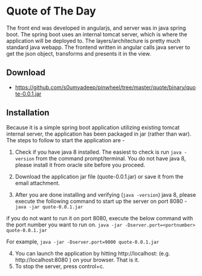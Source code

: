 # Quote of The Day

The front end was developed in angularjs, and server was in java spring boot. The spring boot uses an internal tomcat server, which is where the application will be deployed to. The layers/architecture is pretty much standard java webapp. The frontend written in angular calls java server to get the json object, transforms and presents it in the view. 

## Download
* https://github.com/s0umyadeep/pinwheel/tree/master/quote/binary/quote-0.0.1.jar


## Installation

Because it is a simple spring boot application utilizing existing tomcat internal server, the application has been packaged in jar (rather than war). The steps to follow to start the application are -

1. Check if you have java 8 installed. The easiest to check is run ```java -version``` from the command prompt/terminal. You do not have java 8, please install it from oracle site before you proceed.

2. Download the application jar file (quote-0.0.1.jar) or save it from the email attachment.

3. After you are done installing and verifying (```java -version```) java 8,  please execute the following command to start up the server on port 8080 -
```java -jar quote-0.0.1.jar```

if you do not want to run it on port 8080, execute the below command with the port number you want to run on. 
```java -jar -Dserver.port=<portnumber> quote-0.0.1.jar```
 
For example,
```java -jar -Dserver.port=9000 quote-0.0.1.jar``` 

4. You can launch the application by hitting http://localhost:<port> (e.g. http://localhost:8080 ) on your browser. That is it.
5. To stop the server, press control+c.


 





